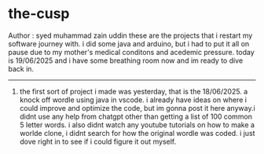 # the-cusp
Author : syed muhammad zain uddin
these are the projects that i restart my software journey with. i did some java and arduino, but i had to put it all on pause due to my mother's medical conditons and acedemic pressure. today is 19/06/2025 and i have some breathing room now and im ready to dive back in.
***********************************************************************************************************************************************************************************************************************************************************************************
1) the first sort of project i made was yesterday, that is the 18/06/2025. a knock off wordle using java in vscode. i already have ideas on where i could improve and optimize the code, but im gonna post it here anyway.i didnt use any help from chatgpt other than getting a list of 100 common 5 letter words. i also didnt watch any youtube tutorials on how to make a worlde clone, i didnt search for how the original wordle was coded. i just dove right in to see if i could figure it out myself.
